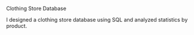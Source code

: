Clothing Store Database

I designed a clothing store database using SQL and analyzed statistics by
product.
